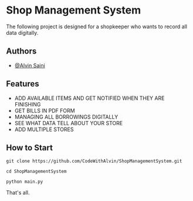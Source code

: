 
# Shop Management System
The following project is designed for a shopkeeper who wants to record all data digitally.

## Authors

- [@Alvin Saini](https://www.github.com/codewithalvin)


## Features
- ADD AVAILABLE ITEMS AND GET NOTIFIED WHEN THEY ARE FINISHING
- GET BILLS IN PDF FORM
- MANAGING ALL BORROWINGS DIGITALLY
- SEE WHAT DATA TELL ABOUT YOUR STORE
- ADD MULTIPLE STORES



## How to Start

```
git clone https://github.com/CodeWithAlvin/ShopManagementSystem.git
```

```
cd ShopManagementSystem
```

```
python main.py
```

That's all.
